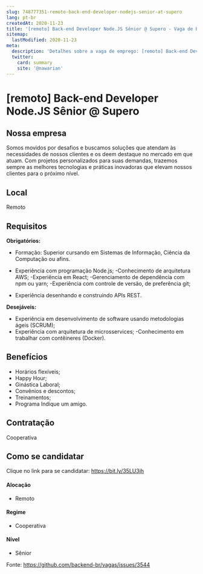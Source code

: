 ```yaml
---
slug: 748777351-remoto-back-end-developer-nodejs-senior-at-supero
lang: pt-br
createdAt: 2020-11-23
title: '[remoto] Back-end Developer Node.JS Sênior @ Supero - Vaga de Emprego'
sitemap:
  lastModified: 2020-11-23
meta:
  description: 'Detalhes sobre a vaga de emprego: [remoto] Back-end Developer Node.JS Sênior @ Supero'
  twitter:
    card: summary
    site: '@nawarian'
---
```


# [remoto] Back-end Developer Node.JS Sênior @ Supero


## Nossa empresa

Somos movidos por desafios e buscamos soluções que atendam às necessidades de nossos clientes e os deem destaque no mercado em que atuam. Com projetos personalizados para suas demandas, trazemos sempre as melhores tecnologias e práticas inovadoras que elevam nossos clientes para o próximo nível.

## Local

Remoto 

## Requisitos

**Obrigatórios:**
- Formação: Superior cursando em Sistemas de Informação, Ciência da Computação ou afins.

- Experiência com programação Node.js; 
-Conhecimento de arquitetura AWS; 
-Experiência em React; 
-Gerenciamento de dependência com npm ou yarn; 
-Experiência com controle de versão, de preferência git;
- Experiência desenhando e construindo APIs REST.


**Desejáveis:**
- Experiência em desenvolvimento de software usando metodologias ágeis (SCRUM);
- Experiência com arquitetura de microsservices; 
-Conhecimento em trabalhar com contêineres (Docker).

## Benefícios

- Horários flexíveis;
- Happy Hour;
- Ginástica Laboral;
- Convênios e descontos;
- Treinamentos;
- Programa Indique um amigo.

## Contratação

Cooperativa

## Como se candidatar

Clique no link para se candidatar: https://bit.ly/35LU3jh


#### Alocação
- Remoto

#### Regime
- Cooperativa

#### Nível
- Sênior





Fonte: https://github.com/backend-br/vagas/issues/3544